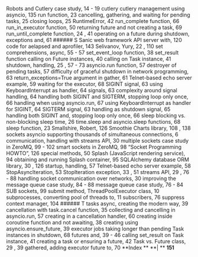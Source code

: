 Robots and Cutlery case study,  14 - 19 cutlery cutlery management using asyncio, 135 run function,  23 cancelling, gathering, and waiting for pending tasks,  25 closing loops,  25 RuntimeError,  42 run_complete function,  66 run_in_executor function,  50 returning future and not creating a task,  69 run_until_complete function,  24 ,  41 operating on a future during shutdown, exceptions and,  61 ###### S
 Sanic web framework API server with,  120 code for aelapsed and aprofiler,  143 Selivanov, Yury,  22 ,  110 set comprehensions, async,  55 - 57 set_event_loop function,  38 set_result function calling on Future instances,  40 calling on Task instance,  41 shutdown, handling,  25 ,  57 - 73 asyncio.run function,  57 destroyer of pending tasks,  57 difficulty of graceful shutdown in network programming,  63 return_exceptions=True argument in gather,  61 Telnet-based echo server example,  59 waiting for the executor,  68 SIGINT signal,  63 using KeyboardInterrupt as handler,  64 signals,  63 complexity around signal handling,  64 handling both SIGINT and SIGTERM, stopping loop only once,  66 handling when using asyncio.run,  67 using KeyboardInterrupt as handler for SIGINT,  64 SIGTERM signal,  63 handling as shutdown signal,  65 handling both SIGINT and, stopping loop only once,  66 sleep blocking vs. non-blocking sleep time,  26 time.sleep and asyncio.sleep functions,  68 sleep function,  23 Smallshire, Robert,  126 Smoothie Charts library,  108 ,  138 sockets asyncio supporting thousands of simultaneous connections,  6 communication, handling with streams API, 30 multiple sockets case study in ZeroMQ, 99 - 102 smart sockets in ZeroMQ,  98 “Socket Programming HOWTO”,  126 special methods,  50 Splash (JavaScript rendering service),  94 obtaining and running Splash container,  95 SQLAlchemy database ORM library,  30 ,  126 startup, handling,  57 Telnet-based echo server example,  58 StopAsyncIteration,  53 StopIteration exception,  33 ,  51 streams API,  29 ,  76 - 88 handling socket communication over networks,  30 improving the message queue case study, 84 - 88 message queue case study,  76 - 84 SUB sockets,  99 submit method, ThreadPoolExecutor class,  10 subprocesses, converting pool of threads to,  11 subscribers,  76 suppress context manager,  104 ###### T
 tasks async, creating the modern way,  39 cancellation with task.cancel function,  35 collecting and cancelling in asyncio.run,  57 creating in a cancellation handler,  60 creating inside coroutine function and not awaiting,  38 creating using asyncio.ensure_future,  39 executor jobs taking longer than pending Task instances in shutdown,  68 futures and,  39 - 46 calling set_result on Task instance,  41 creating a task or ensuring a future,  42 Task vs. Future class,  29 ,  39 gathered, adding executor future to,  70 **Index ** **| ** **151**